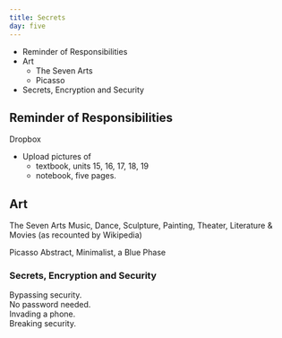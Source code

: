 ```yaml
---
title: Secrets
day: five
---
```


- Reminder of Responsibilities
- Art
	- The Seven Arts
	- Picasso
- Secrets, Encryption and Security

## Reminder of Responsibilities

Dropbox
- Upload pictures of 
	- textbook, units 15, 16, 17, 18, 19
	- notebook, five pages.

## Art

The Seven Arts
	Music, Dance, Sculpture, Painting, Theater, Literature & Movies (as recounted by Wikipedia)

Picasso
	Abstract, Minimalist, a Blue Phase

### Secrets, Encryption and Security

Bypassing security.  
No password needed.  
Invading a phone.  
Breaking security.


